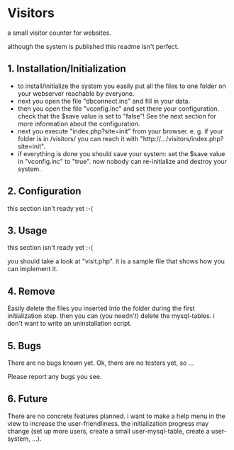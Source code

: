 # Visitors
a small visitor counter for websites.

although the system is published this readme isn't perfect.

## 1. Installation/Initialization
* to install/initialize the system you easily put all the files to one folder on your webserver reachable by everyone.
* next you open the file "dbconnect.inc" and fill in your data.
* then you open the file "vconfig.inc" and set there your configuration. check that the $save value is set to "false"! See the next section for more information about the configuration.
* next you execute "index.php?site=init" from your browser. e. g. if your folder is in /visitors/ you can reach it with "http://.../visitors/index.php?site=init".
* if everything is done you should save your system: set the $save value in "vconfig.inc" to "true". now nobody can re-initialize and destroy your system.

## 2. Configuration
this section isn't ready yet :-(

## 3. Usage
this section isn't ready yet :-(

you should take a look at "visit.php". it is a sample file that shows how you can implement it.

## 4. Remove
Easily delete the files you inserted into the folder during the first initialization step. then you can (you needn't) delete the mysql-tables. i don't want to write an uninstallation script.

## 5. Bugs
There are no bugs known yet. Ok, there are no testers yet, so ...

Please report any bugs you see.

## 6. Future
There are no concrete features planned. i want to make a help menu in the view to increase the user-friendliness. the initialization progress may change (set up more users, create a small user-mysql-table, create a user-system, ...).
